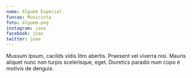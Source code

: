 ```yaml
---
nome: Alguém Especial
funcao: Musicista
foto: alguem.png
instagram: joao
facebook: joao
twitter: joao
---
```

Mussum Ipsum, cacilds vidis litro abertis. Praesent vel viverra nisi. Mauris aliquet nunc non turpis scelerisque, eget. Diuretics paradis num copo é motivis de denguis.
